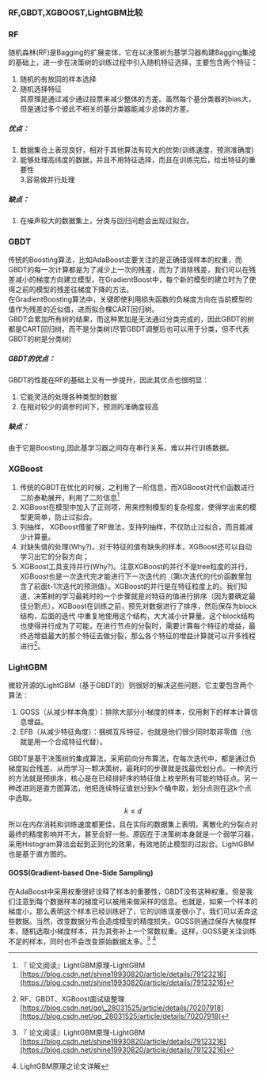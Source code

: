 ### RF,GBDT,XGBOOST,LightGBM比较

### RF

随机森林\(RF\)是Bagging的扩展变体，它在以决策树为基学习器构建Bagging集成的基础上，进一步在决策树的训练过程中引入随机特征选择，主要包含两个特征：  
1. 随机的有放回的样本选择  
2. 随机选择特征  
其原理是通过减少通过投票来减少整体的方差。虽然每个基分类器的bias大，但是通过多个彼此不相关的基分类器能减少总体的方差。

##### 优点：

1. 数据集合上表现良好，相对于其他算法有较大的优势\(训练速度，预测准确度\)  
2. 能够处理高纬度的数据，并且不用特征选择，而且在训练完后，给出特征的重要性  
   3.容易做并行处理 

##### 缺点：

1. 在噪声较大的数据集上，分类与回归问题会出现过拟合。  

### GBDT

传统的Boosting算法，比如AdaBoost主要关注的是正确错误样本的权重，而GBDT的每一次计算都是为了减少上一次的残差，而为了消除残差，我们可以在残差减小的梯度方向建立模型，在GradientBoost中，每个新的模型的建立时为了使得之前的模型的残差往梯度下降的方法。  
在GradientBoosting算法中，关键即使利用损失函数的负梯度方向在当前模型的值作为残差的近似值，进而拟合棵CART回归树。  
GBDT会累加所有树的结果，而这种累加是无法通过分类完成的，因此GBDT的树都是CART回归树，而不是分类树\(尽管GBDT调整后也可以用于分类，但不代表GBDT的树是分类树\)

##### GBDT的优点：

GBDT的性能在RF的基础上又有一步提升，因此其优点也很明显：  
1. 它能灵活的处理各种类型的数据  
2. 在相对较少的调参时间下，预测的准确度较高

##### 缺点：

由于它是Boosting,因此基学习器之间存在串行关系，难以并行训练数据。

### XGBoost

1. 传统的GBDT在优化的时候，之利用了一阶信息，而XGBoost对代价函数进行二阶泰勒展开，利用了二阶信息[^2]  
2. XGBoost在模型中加入了正则项，用来控制模型的复杂程度，使得学出来的模型更简单，防止过拟合。  
3. 列抽样， XGBoost借鉴了RF做法，支持列抽样，不仅防止过拟合，而且能减少计算量。  
4. 对缺失值的处理\(Why?\)。对于特征的值有缺失的样本，XGBoost还可以自动学习出它的分裂方向；
5. XGBoost工具支持并行\(Why?\)。注意XGBoost的并行不是tree粒度的并行，XGBoost也是一次迭代完才能进行下一次迭代的（第t次迭代的代价函数里包含了前面t-1次迭代的预测值）。XGBoost的并行是在特征粒度上的。我们知道，决策树的学习最耗时的一个步骤就是对特征的值进行排序（因为要确定最佳分割点），XGBoost在训练之前，预先对数据进行了排序，然后保存为block结构，后面的迭代 中重复地使用这个结构，大大减小计算量。这个block结构也使得并行成为了可能，在进行节点的分裂时，需要计算每个特征的增益，最终选增益最大的那个特征去做分裂，那么各个特征的增益计算就可以开多线程进行[^1]。

### LightGBM
微软开源的LightGBM（基于GBDT的）则很好的解决这些问题，它主要包含两个算法：
1. GOSS（从减少样本角度）：排除大部分小梯度的样本，仅用剩下的样本计算信息增益。
2. EFB（从减少特征角度）：捆绑互斥特征，也就是他们很少同时取非零值（也就是用一个合成特征代替）。

GBDT是基于决策树的集成算法，采用前向分布算法，在每次迭代中，都是通过负梯度拟合残差，从而学习一颗决策树，最耗时的步骤就是找最优划分点。一种流行的方法就是预排序，核心是在已经排好序的特征值上枚举所有可能的特征点。另一种改进则是直方图算法，他把连续特征值划分到k个桶中取，划分点则在这k个点中选取。$$k \le d$$ 所以在内存消耗和训练速度都更佳，且在实际的数据集上表明，离散化的分裂点对最终的精度影响并不大，甚至会好一些。原因在于决策树本身就是一个弱学习器，采用Histogram算法会起到正则化的效果，有效地防止模型的过拟合。LightGBM也是基于直方图的。

#### GOSS\(Gradient-based One-Side Sampling\) 
在AdaBoost中采用权重很好诠释了样本的重要性，GBDT没有这种权重，但是我们注意到每个数据样本的梯度可以被用来做采样的信息。也就是，如果一个样本的梯度小，那么表明这个样本已经训练好了，它的训练误差很小了，我们可以丢弃这些数据。当然，改变数据分布会造成模型的精度损失。GOSS则通过保存大梯度样本，随机选取小梯度样本，并为其弥补上一个常数权重。这样，GOSS更关注训练不足的样本，同时也不会改变原始数据太多。[^2] [^3]


[^1]:  RF、GBDT、XGBoost面试级整理 [https://blog.csdn.net/qq\_28031525/article/details/70207918](https://blog.csdn.net/qq_28031525/article/details/70207918)   

[^2]:  『 论文阅读』LightGBM原理-LightGBM  [https://blog.csdn.net/shine19930820/article/details/79123216](https://blog.csdn.net/shine19930820/article/details/79123216)   
[^3]: LightGBM原理之论文详解

